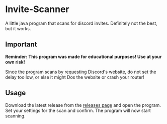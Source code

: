 # Invite-Scanner
A little java program that scans for discord invites. Definitely not the best, but it works.

## Important

**Reminder: This program was made for educational purposes! Use at your own risk!**

Since the program scans by requesting Discord's website, do not set the delay too low, or else it might Dos the website or crash your router!

## Usage

Download the latest release from the [releases page](https://) and open the program. Set your settings for the scan and confirm. The program will now start scanning.
